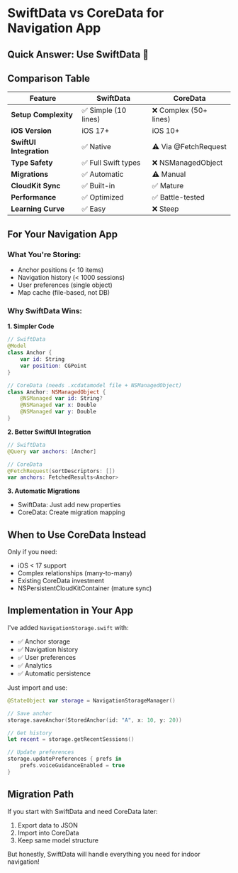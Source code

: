 # SwiftData vs CoreData for Navigation App

## Quick Answer: Use SwiftData 🎯

## Comparison Table

| Feature | SwiftData | CoreData |
|---------|-----------|----------|
| **Setup Complexity** | ✅ Simple (10 lines) | ❌ Complex (50+ lines) |
| **iOS Version** | iOS 17+ | iOS 10+ |
| **SwiftUI Integration** | ✅ Native | ⚠️ Via @FetchRequest |
| **Type Safety** | ✅ Full Swift types | ❌ NSManagedObject |
| **Migrations** | ✅ Automatic | ⚠️ Manual |
| **CloudKit Sync** | ✅ Built-in | ✅ Mature |
| **Performance** | ✅ Optimized | ✅ Battle-tested |
| **Learning Curve** | ✅ Easy | ❌ Steep |

## For Your Navigation App

### What You're Storing:
- Anchor positions (< 10 items)
- Navigation history (< 1000 sessions)
- User preferences (single object)
- Map cache (file-based, not DB)

### Why SwiftData Wins:

**1. Simpler Code**
```swift
// SwiftData
@Model
class Anchor {
    var id: String
    var position: CGPoint
}

// CoreData (needs .xcdatamodel file + NSManagedObject)
class Anchor: NSManagedObject {
    @NSManaged var id: String?
    @NSManaged var x: Double
    @NSManaged var y: Double
}
```

**2. Better SwiftUI Integration**
```swift
// SwiftData
@Query var anchors: [Anchor]

// CoreData
@FetchRequest(sortDescriptors: []) 
var anchors: FetchedResults<Anchor>
```

**3. Automatic Migrations**
- SwiftData: Just add new properties
- CoreData: Create migration mapping

## When to Use CoreData Instead

Only if you need:
- iOS < 17 support
- Complex relationships (many-to-many)
- Existing CoreData investment
- NSPersistentCloudKitContainer (mature sync)

## Implementation in Your App

I've added `NavigationStorage.swift` with:
- ✅ Anchor storage
- ✅ Navigation history
- ✅ User preferences
- ✅ Analytics
- ✅ Automatic persistence

Just import and use:
```swift
@StateObject var storage = NavigationStorageManager()

// Save anchor
storage.saveAnchor(StoredAnchor(id: "A", x: 10, y: 20))

// Get history
let recent = storage.getRecentSessions()

// Update preferences
storage.updatePreferences { prefs in
    prefs.voiceGuidanceEnabled = true
}
```

## Migration Path

If you start with SwiftData and need CoreData later:
1. Export data to JSON
2. Import into CoreData
3. Keep same model structure

But honestly, SwiftData will handle everything you need for indoor navigation!